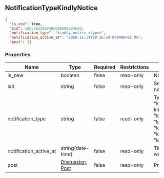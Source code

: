 <h2 id="tocS_NotificationTypeComment">NotificationTypeKindlyNotice</h2>
<!-- backwards compatibility -->
<a id="schemanotificationtypekindlynotice"></a>
<a id="schema_NotificationTypekindlynotice"></a>
<a id="tocSnotificationtypekindlynotice"></a>
<a id="tocsnotificationtypekindlynotice"></a>

```json
{
  "is_new": true,
  "sid": 16053813898480000000224680,
  "notification_type": "kindly_notice_<type>",
  "notification_active_at": "2020-11-14T20:16:29.848490+01:00",
  "post": {}
```

### Properties

|Name|Type|Required|Restrictions|Description|
|---|---|---|---|---|
|is_new|boolean|false|read-only|Notification not yet read|
|sid|string|false|read-only|Serialization id of the notification block|
|notification_type|string|false|read-only|Types: "kindly_notice_advertising", kindly_notice_aggressive", "kindly_notice_vulgar", "kindly_notice_poor", "kindly_notice_offtopic", "kindly_notice_generic", "kindly_notice_flag"|
|notification_active_at|string(date-time)|false|read-only|Time when the notification was generated|
|post|[Discussion](#schemadiscussion), [Post](#schemapost)|false|read-only|Primary object involved.|
